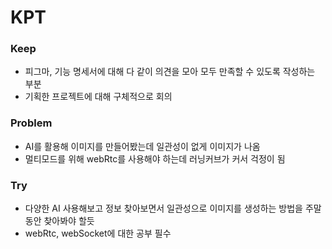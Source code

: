 # KPT

### Keep
- 피그마, 기능 명세서에 대해 다 같이 의견을 모아 모두 만족할 수 있도록 작성하는 부분
- 기획한 프로젝트에 대해 구체적으로 회의

### Problem
- AI를 활용해 이미지를 만들어봤는데 일관성이 없게 이미지가 나옴
- 멀티모드를 위해 webRtc를 사용해야 하는데 러닝커브가 커서 걱정이 됨

### Try
- 다양한 AI 사용해보고 정보 찾아보면서 일관성으로 이미지를 생성하는 방법을 주말 동안 찾아봐야 할듯
- webRtc, webSocket에 대한 공부 필수


